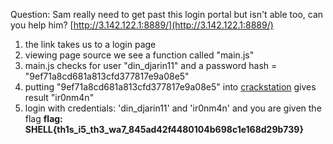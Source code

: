 Question:
Sam really need to get past this login portal but isn't able too, can you help him? [http://3.142.122.1:8889/](http://3.142.122.1:8889/)

1) the link takes us to a login page
2) viewing page source we see a function called "main.js"
3) main.js checks for user "din_djarin11" and a password hash = "9ef71a8cd681a813cfd377817e9a08e5"
4) putting "9ef71a8cd681a813cfd377817e9a08e5" into [crackstation](https://crackstation.net/) gives result "ir0nm4n"
5) login with credentials: 'din_djarin11' and 'ir0nm4n' and you are given the flag
**flag: SHELL{th1s_i5_th3_wa7_845ad42f4480104b698c1e168d29b739}**